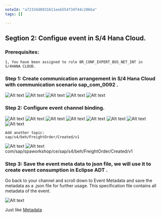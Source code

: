 ```yaml
---
noteId: "a72334d0931611eeb554f34f44c206ba"
tags: []

---
```



## Segtion 2: Configue event in S/4 Hana Cloud.

### Prerequisites:
    1, You have been assigned to role BR_CONF_EXPERT_BUS_NET_INT in S/4HANA CLOUD.

### Step 1: Create communication arrangement in S/4 Hana Cloud with communication scenario sap_com_0092 .

![Alt text](./img/image-12.png)
![Alt text](./img/image-14.png)
![Alt text](./img/image-13.png)
![Alt text](./img/image-15.png)
![Alt text](./img/image-16.png)

### Step 2: Configure event channel binding.

![Alt text](./img/image-17.png)
![Alt text](./img/image-18.png)
![Alt text](./img/image-19.png)
![Alt text](./img/image-20.png)
![Alt text](./img/image-22.png)
![Alt text](./img/image-23.png)
![Alt text](./img/image-24.png)
![Alt text](./img/image-25.png)

    Add another topic:
    sap/s4/beh/FreightOrder/Created/v1
![Alt text](./img/image-26.png)
![Alt text](./img/image-27.png)
com/sap/spaworkshop/ce/sap/s4/beh/FreightOrder/Created/v1

### Step 3: Save the event meta data to json file, we will use it to create event consumption in Eclipse ADT .

Go back to your channel and scroll down to Event Metadata and save the metadata as a .json file for further usage. This specification file contains all metadata of the event.

![Alt text](./img/image-28.png)

Just like [Metadata](./img/eventmeta.json)  


